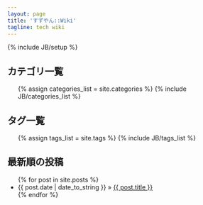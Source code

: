 ```yaml
---
layout: page
title: 'すずやん::Wiki'
tagline: tech wiki
---
```

{% include JB/setup %}


## カテゴリ一覧

<ul class="tag_box inline">
  {% assign categories_list = site.categories %}
  {% include JB/categories_list %}
</ul>

## タグ一覧

<ul class="tag_box inline">
  {% assign tags_list = site.tags %}  
  {% include JB/tags_list %}
</ul>

## 最新順の投稿

<ul class="posts">
  {% for post in site.posts %}
    <li><span>{{ post.date | date_to_string }}</span> &raquo; <a href="{{ BASE_PATH }}{{ post.url }}">{{ post.title }}</a></li>
  {% endfor %}
</ul>


